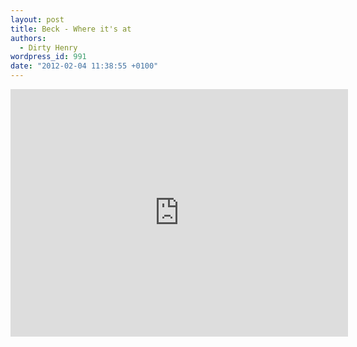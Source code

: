 ```yaml
---
layout: post
title: Beck - Where it's at
authors:
  - Dirty Henry
wordpress_id: 991
date: "2012-02-04 11:38:55 +0100"
---
```


<iframe width="540" height="396" src="http://www.youtube.com/embed/EPfmNxKLDG4" frameborder="0" allowfullscreen></iframe>
